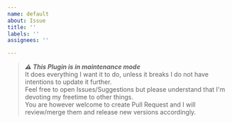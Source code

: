 ```yaml
---
name: default
about: Issue
title: ''
labels: ''
assignees: ''

---
```


> ***⚠️ This Plugin is in maintenance mode***    
> It does everything I want it to do, unless it breaks I do not have intentions to update it further.   
> Feel free to open Issues/Suggestions but please understand that I'm devoting my freetime to other things.   
> You are however welcome to create Pull Request and I will review/merge them and release new versions accordingly.
